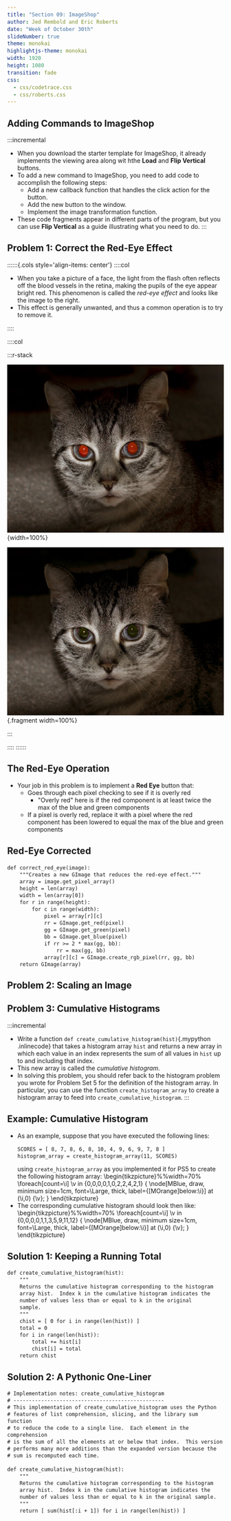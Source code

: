 ```yaml
---
title: "Section 09: ImageShop"
author: Jed Rembold and Eric Roberts
date: "Week of October 30th"
slideNumber: true
theme: monokai
highlightjs-theme: monokai
width: 1920
height: 1080
transition: fade
css:
  - css/codetrace.css
  - css/roberts.css
---
```



## Adding Commands to ImageShop
:::incremental
- When you download the starter template for ImageShop, it already implements the viewing area along wit hthe **Load** and **Flip Vertical** buttons.
- To add a new command to ImageShop, you need to add code to accomplish the following steps:
  - Add a new callback function that handles the click action for the button.
  - Add the new button to the window.
  - Implement the image transformation function.
- These code fragments appear in different parts of the program, but you can use **Flip Vertical** as a guide illustrating what you need to do.
:::

## Problem 1: Correct the Red-Eye Effect
::::::{.cols style='align-items: center'}
::::col
- When you take a picture of a face, the light from the flash often reflects off the blood vessels in the retina, making the pupils of the eye appear bright red. This phenomenon is called the _red-eye effect_ and looks like the image to the right.
- This effect is generally unwanted, and thus a common operation is to try to remove it.

::::

::::col

:::r-stack

![](./images/RedEyeCat.png){width=100%}

![](./images/CorrectedCat.png){.fragment width=100%}

:::

::::
::::::

## The Red-Eye Operation
- Your job in this problem is to implement a **Red Eye** button that:
  - Goes through each pixel checking to see if it is overly red
    - "Overly red" here is if the red component is at least twice the max of the blue and green components
  - If a pixel is overly red, replace it with a pixel where the red component has been lowered to equal the max of the blue and green components


## Red-Eye Corrected
```{.mypython style='max-height:800px; font-size:.8em;'}
def correct_red_eye(image):
    """Creates a new GImage that reduces the red-eye effect."""
    array = image.get_pixel_array()
    height = len(array)
    width = len(array[0])
    for r in range(height):
        for c in range(width):
            pixel = array[r][c]
            rr = GImage.get_red(pixel)
            gg = GImage.get_green(pixel)
            bb = GImage.get_blue(pixel)
            if rr >= 2 * max(gg, bb):
                rr = max(gg, bb)
            array[r][c] = GImage.create_rgb_pixel(rr, gg, bb)
    return GImage(array)
```


## Problem 2: Scaling an Image






## Problem 3: Cumulative Histograms
:::incremental
- Write a function
  `def create_cumulative_histogram(hist)`{.mypython .inlinecode}
  that takes a histogram array `hist` and returns a new array in which each value in an index represents the sum of all values in `hist` up to and including that index.
- This new array is called the _cumulative histogram_.
- In solving this problem, you should refer back to the histogram problem you wrote for Problem Set 5 for the definition of the histogram array. In particular, you can use the function `create_histogram_array` to create a histogram array to feed into `create_cumulative_histogram`.
:::

## Example: Cumulative Histogram
- As an example, suppose that you have executed the following lines:
  ```mypython
  SCORES = [ 8, 7, 8, 6, 8, 10, 4, 9, 6, 9, 7, 8 ]
  histogram_array = create_histogram_array(11, SCORES)
  ```
  using `create_histogram_array` as you implemented it for PS5 to create the following histogram array:
  \begin{tikzpicture}%%width=70%
  \foreach[count=\i] \v in {0,0,0,0,1,0,2,2,4,2,1} {
    \node[MBlue, draw, minimum size=1cm, font=\Large, thick, label={[MOrange]below:\i}] at (\i,0) {\v};
    }
  \end{tikzpicture}
- The corresponding cumulative histogram should look then like:
  \begin{tikzpicture}%%width=70%
  \foreach[count=\i] \v in {0,0,0,0,1,1,3,5,9,11,12} {
    \node[MBlue, draw, minimum size=1cm, font=\Large, thick, label={[MOrange]below:\i}] at (\i,0) {\v};
    }
  \end{tikzpicture}
 
## Solution 1: Keeping a Running Total
```{.mypython style='font-size:.8em; max-height: 800px;'}
def create_cumulative_histogram(hist):
    """
    Returns the cumulative histogram corresponding to the histogram
    array hist.  Index k in the cumulative histogram indicates the
    number of values less than or equal to k in the original 
    sample.
    """
    chist = [ 0 for i in range(len(hist)) ]
    total = 0
    for i in range(len(hist)):
        total += hist[i]
        chist[i] = total
    return chist
```

## Solution 2: A Pythonic One-Liner
```{.mypython style='font-size:.72em; max-height:850px;'}
# Implementation notes: create_cumulative_histogram
# -------------------------------------------------
# This implementation of create_cumulative_histogram uses the Python
# features of list comprehension, slicing, and the library sum function
# to reduce the code to a single line.  Each element in the comprehension
# is the sum of all the elements at or below that index.  This version
# performs many more additions than the expanded version because the
# sum is recomputed each time.

def create_cumulative_histogram(hist):
    """
    Returns the cumulative histogram corresponding to the histogram
    array hist.  Index k in the cumulative histogram indicates the
    number of values less than or equal to k in the original sample.
    """
    return [ sum(hist[:i + 1]) for i in range(len(hist)) ]
```
